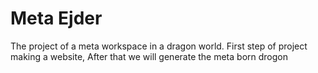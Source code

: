 # Meta Ejder
The project of a meta workspace in a dragon world.
First step of project making a website,
After that we will generate the meta born drogon
